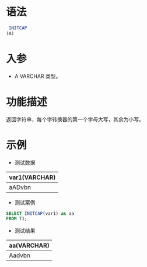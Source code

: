 # 语法

```sql
 INITCAP
(A)
```

# 入参

- A VARCHAR 类型。

# 功能描述

返回字符串，每个字转换器的第一个字母大写，其余为小写。

# 示例

- 测试数据

| var1(VARCHAR) |
|---------------| 
| aADvbn        |

- 测试案例

```sql
SELECT INITCAP(var1) as aa
FROM T1;
```

- 测试结果

| aa(VARCHAR) |
|-------------|
| Aadvbn      |

